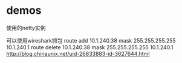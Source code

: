 # demos
使用的netty实例

可以使用wireshark抓包
route add 10.1.240.38 mask 255.255.255.255 10.1.240.1
route delete 10.1.240.38 mask 255.255.255.255 10.1.240.1
http://blog.chinaunix.net/uid-26833883-id-3627644.html